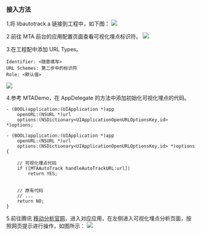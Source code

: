 ### 接入方法

1.将 libautotrack.a 链接到工程中，如下图：
![](http://imgcache.tce.fsphere.cn/static/mc.qcloudimg.com/static/img/a82f1d8517e113a7a68f82ff250af175/image.png)

2.前往 MTA 前台的应用配置页面查看可视化埋点标识符。
![](http://imgcache.tce.fsphere.cn/static/mc.qcloudimg.com/static/img/b0ea1ff9b407d1a0fbc239f8991dd2ee/image.png)

3.在工程配中添加 URL Types。
```
Identifier: <随意填写>
URL Schemes: 第二步中的标识符
Role: <默认值>
```
![](http://imgcache.tce.fsphere.cn/static/mc.qcloudimg.com/static/img/1644996d749edcc04ac9a71bb04768ce/image.jpg)

4.参考 MTADemo，在 AppDelegate 的方法中添加初始化可视化埋点的代码。

```
- (BOOL)application:(UIApplication *)app
    openURL:(NSURL *)url
    options:(NSDictionary<UIApplicationOpenURLOptionsKey,id> *)options;
```

```
- (BOOL)application:(UIApplication *)app
    openURL:(NSURL *)url
    options:(NSDictionary<UIApplicationOpenURLOptionsKey,id> *)options {

    // 可视化埋点代码
    if ([MTAAutoTrack handleAutoTrackURL:url])
        return YES;


    // 原有代码
    // ...
    return NO;
}
```

5.前往腾讯 [移动分析官网](http://mta.qq.com)，进入对应应用，在左侧进入可视化埋点分析页面，按照网页提示进行操作，如图所示：
![](http://imgcache.tce.fsphere.cn/static/mc.qcloudimg.com/static/img/c5eb897666304713f6dd4d96e64ce464/image.png)